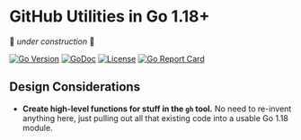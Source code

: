 # GitHub Utilities in Go 1.18+

🚧 *under construction* 🚧

[![Go Version](https://img.shields.io/github/go-mod/go-version/rwxrob/gh)](https://tip.golang.org/doc/go1.18)
[![GoDoc](https://godoc.org/github.com/rwxrob/gh?status.svg)](https://godoc.org/github.com/rwxrob/gh)
[![License](https://img.shields.io/badge/license-Apache2-brightgreen.svg)](LICENSE)
[![Go Report
Card](https://goreportcard.com/badge/github.com/rwxrob/gh)](https://goreportcard.com/report/github.com/rwxrob/gh)

## Design Considerations

* **Create high-level functions for stuff in the `gh` tool.** No need to
  re-invent anything here, just pulling out all that existing code into
  a usable Go 1.18 module.
